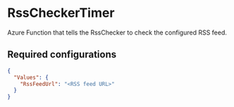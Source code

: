 RssCheckerTimer
===

Azure Function that tells the RssChecker to check the configured RSS feed.

## Required configurations

```json
{
  "Values": {
    "RssFeedUrl": "<RSS feed URL>"
  }
}
```